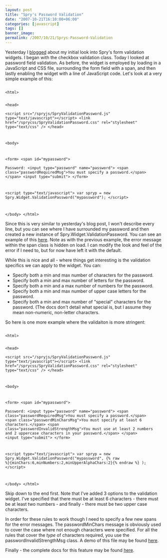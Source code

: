 ```yaml
---
layout: post
title: "Spry's Password Validation"
date: "2007-10-21T16:10:00+06:00"
categories: [javascript]
tags: []
banner_image: 
permalink: /2007/10/21/Sprys-Password-Validation
---
```


Yesterday I <a href="http://www.raymondcamden.com/index.cfm/2007/10/20/Playing-with-form-validation-in-Spry">blogged</a>  about my initial look into Spry's form validation widgets. I began with the checkbox validation class. Today I looked at password field validation. As before, the widget is employed by loading in a JavaScript and CSS file, surrounding the form field with a span, and then lastly enabling the widget with a line of JavaScript code. Let's look at a very simple example of this:
<!--more-->
<code>
&lt;html&gt;

&lt;head&gt;	
&lt;script src="/spryjs/SpryValidationPassword.js" type="text/javascript"&gt;&lt;/script&gt;
&lt;link href="/sprycss/SpryValidationPassword.css" rel="stylesheet" type="text/css" /&gt; 
&lt;/head&gt;

&lt;body&gt;
	
&lt;form&gt;
&lt;span id="mypassword"&gt;	
Password: &lt;input type="password" name="password"&gt;
&lt;span class="passwordRequiredMsg"&gt;You must specify a password.&lt;/span&gt;
&lt;/span&gt;
&lt;input type="submit"&gt;
&lt;/form&gt;

&lt;script type="text/javascript"&gt;
	var spryp = new Spry.Widget.ValidationPassword("mypassword");
&lt;/script&gt; 

&lt;/body&gt;
&lt;/html&gt;
</code>

Since this is very similar to yesterday's blog post, I won't describe every line, but you can see where I have surrounded my password and then created a new instance of Spry.Widget.ValidationPassword. You can see an example of this <a href="http://www.coldfusionjedi.com/demos/spryform/testp.html?">here</a>. Note as with the previous example, the error message within the span class is hidden on load. I can modify the look and feel of the error if I need to, but for now have left it with the default. 

While this is nice and all - where things get interesting is the validation specifics we can apply to the widget. You can:

<ul>
<li>Specify both a min and max number of characters for the password.
<li>Specify both a min and max number of letters for the password.
<li>Specify both a min and a max number of numbers for the password.
<li>Specify both a min and max number of upper case letters for the password.
<li>Specify both a min and max number of "special" characters for the password. (The docs don't detail what special is, but I assume they mean non-numeric, non-letter characters.
</ul>

So here is one more example where the validaiton is more stringent:

<code>
&lt;html&gt;

&lt;head&gt;	
&lt;script src="/spryjs/SpryValidationPassword.js" type="text/javascript"&gt;&lt;/script&gt;
&lt;link href="/sprycss/SpryValidationPassword.css" rel="stylesheet" type="text/css" /&gt; 
&lt;/head&gt;

&lt;body&gt;
	
&lt;form&gt;
&lt;span id="mypassword"&gt;	
Password: &lt;input type="password" name="password"&gt;
&lt;span class="passwordRequiredMsg"&gt;You must specify a password.&lt;/span&gt;
&lt;span class="passwordMinCharsMsg"&gt;You must specify at least 6 characters.&lt;/span&gt;
&lt;span class="passwordInvalidStrengthMsg"&gt;You must use at least 2 numbers and 2 uppercase characters in your password.&lt;/span&gt;
&lt;/span&gt;
&lt;input type="submit"&gt;
&lt;/form&gt;

&lt;script type="text/javascript"&gt;
	var spryp = new Spry.Widget.ValidationPassword("mypassword",
		{% raw %}{minChars:6,minNumbers:2,minUpperAlphaChars:2}{% endraw %}
	);
&lt;/script&gt; 

&lt;/body&gt;
&lt;/html&gt;
</code>

Skip down to the end first. Note that I've added 3 options to the validation widget. I've specified that there must be at least 6 characters - there must be at least two numbers - and finally - there must be two upper case characters.

In order for these rules to work though I need to specify a few new spans for the error messages. The passwordMinChars message is obviously used to cover the case where not enough characters were specified. For all the rules that cover the <i>type</i> of characters required, you use the passwordInvalidStrengthMsg class. A demo of this file may be found <a href="http://www.coldfusionjedi.com/demos/spryform/testp2.html">here</a>.

Finally - the complete docs for this feature may be found <a href="http://labs.adobe.com/technologies/spry/articles/password_overview/index.html">here</a>.